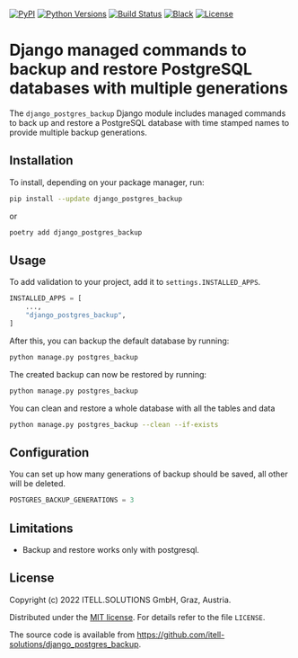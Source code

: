 [![PyPI](https://img.shields.io/pypi/v/django_postgres_backup)](https://pypi.org/project/django_postgres_backup/)
[![Python Versions](https://img.shields.io/pypi/pyversions/django_postgres_backup.svg)](https://www.python.org/downloads/)
[![Build Status](https://github.com/itell-solutions/django_postgres_backup/actions/workflows/build.yaml/badge.svg)](https://github.com/itell-solutions/django_postgres_backup/actions/workflows/build.yaml)
[![Black](https://img.shields.io/badge/code%20style-black-000000.svg)](https://github.com/psf/black)
[![License](https://img.shields.io/github/license/itell-solutions/django_postgres_backup)](https://opensource.org/licenses/MIT)

# Django managed commands to backup and restore PostgreSQL databases with multiple generations

The `django_postgres_backup` Django module includes managed commands to back
up and restore a PostgreSQL database with time stamped names to provide
multiple backup generations.

## Installation

To install, depending on your package manager, run:

```bash
pip install --update django_postgres_backup
```

or

```bash
poetry add django_postgres_backup
```

## Usage

To add validation to your project, add it to `settings.INSTALLED_APPS`.

```python
INSTALLED_APPS = [
    ...,
    "django_postgres_backup",
]
```

After this, you can backup the default database by running:

```bash
python manage.py postgres_backup
```

The created backup can now be restored by running:

```bash
python manage.py postgres_backup
```

You can clean and restore a whole database with all the tables and data

```bash
python manage.py postgres_backup --clean --if-exists
```

## Configuration

You can set up how many generations of backup should be saved, all other will be deleted.

```python
POSTGRES_BACKUP_GENERATIONS = 3
```

## Limitations

- Backup and restore works only with postgresql.

## License

Copyright (c) 2022 ITELL.SOLUTIONS GmbH, Graz, Austria.

Distributed under the
[MIT license](https://en.wikipedia.org/wiki/MIT_License). For details refer to
the file `LICENSE`.

The source code is available from
<https://github.com/itell-solutions/django_postgres_backup>.
